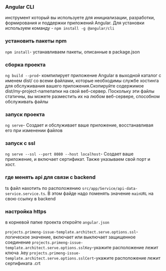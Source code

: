 ### Angular CLI
инструмент который вы используете для инициализации, разработки, формирования и поддержки приложений Angular. Для установки используем команду - `npm install -g @angular/cli`

### установить пакеты npm
`npm install`- устанавливаем  пакеты, описанные в package.json

### сборка проекта
`ng build --prod`- компилирует приложение Angular в выходной каталог с именем dist/ cо всеми файлами, которые необходимы службе хостинга для обслуживания вашего приложения.Скопируйте содержимое dist/my-project-nameпапки на свой веб-сервер.  Поскольку эти файлы статичны, вы можете разместить их на любом веб-сервере, способном обслуживать файлы

### запуск проекта
`ng serve`- Создает и обслуживает ваше приложение, восстанавливая его при изменении файлов

### запуск c ssl
`ng serve --ssl --port 8080 --host localhost`- Создает ваше приложение, и включает сертификат. Также указываем свой порт и хост.

### где менять api для связи с backend
ts файл нахотить по расположению `src/app/Service/api-data-service.service.ts`. В этом файде надо поменять значение `mainURL` на свою ссылку в backend

### настройка https
в корневой папке проекта откройте `angular.json`

`projects.primeng-issue-template.architect.serve.options.ssl`-логическое значение, включает или выключает защищенное соединение
`projects.primeng-issue-template.architect.serve.options.sslKey`-укажите расположение лежит ключа .key
`projects.primeng-issue-template.architect.serve.options.sslCert`-укажите расположение лежит сертификата .crt